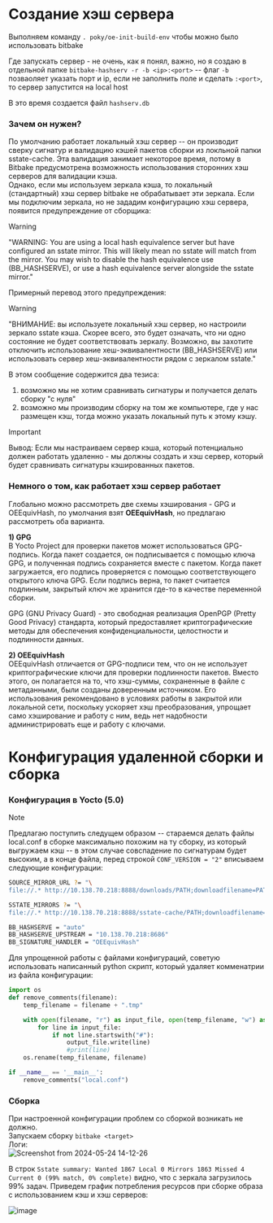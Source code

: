 # Создание хэш сервера
Выполняем команду `. poky/oe-init-build-env` чтобы можно было использовать bitbake     


Где запускать сервер - не очень, как я понял, важно, но я создаю в отдельной папке `bitbake-hashserv -r -b <ip>:<port>`  --  флаг `-b` позваоляет указать порт и ip, если не заполнить поле <ip> и сделать `:<port>`, то сервер запустится на local host


В это время создается файл `hashserv.db` 
### Зачем он нужен?
По умолчанию работает локальный хэш сервер -- он производит сверку сигнатур и валидацию кэшей пакетов сборки из локльной папки sstate-cache. Эта валидация занимает некоторое время, потому в Bitbake предусмотрена возможность использования сторонних хэш серверов для валидации кэша.  
Однако, если мы используем зеркала кэша, то локальный (стандартный) хэш сервер bitbake не обрабатывает эти зеркала. Если мы подключим зеркала, но не зададим конфигурацию хэш сервера, появится предупреждение от сборщика:
> [!WARNING]
> "WARNING: You are using a local hash equivalence server but have configured an sstate mirror. This will likely mean no sstate will match from the mirror. You may wish to disable the hash equivalence use (BB_HASHSERVE), or use a hash equivalence server alongside the sstate mirror."  


Примерный перевод этого предупреждения:  
> [!WARNING]
> "ВНИМАНИЕ: вы используете локальный хэш сервер, но настроили зеркало sstate кэша. Скорее всего, это будет означать, что ни одно состояние не будет соответствовать зеркалу. Возможно, вы захотите отключить использование хеш-эквивалентности (BB_HASHSERVE) или использовать сервер хеш-эквивалентности рядом с зеркалом sstate."

В этом сообщение содержится два тезиса:
1) возможно мы не хотим сравнивать сигнатуры и получается делать сборку "с нуля"
2) возможно мы производим сборку на том же компьютере, где у нас размещен кэш, тогда можно указать локальный путь к этому кэшу.

> [!IMPORTANT]
> Вывод:
> Если мы настраиваем сервер кэша, который потенциально должен работать удаленно - мы должны создать и хэш сервер, который будет сравнивать сигнатуры кэшированных пакетов.

### Немного о том, как работает хэш сервер работает
Глобально можно рассмотреть две схемы хэширования - GPG и OEEquivHash, по умолчания взят **OEEquivHash**, но предлагаю рассмотреть оба варианта.
  
**1) GPG**  
В Yocto Project для проверки пакетов может использоваться GPG-подпись. Когда пакет создается, он подписывается с помощью ключа GPG, и полученная подпись сохраняется вместе с пакетом. Когда пакет загружается, его подпись проверяется с помощью соответствующего открытого ключа GPG. Если подпись верна, то пакет считается подлинным, закрытый ключ же хранится где-то в качестве переменной сборки.

GPG (GNU Privacy Guard) - это свободная реализация OpenPGP (Pretty Good Privacy) стандарта, который предоставляет криптографические методы для обеспечения конфиденциальности, целостности и подлинности данных.  

**2) OEEquivHash**  
OEEquivHash отличается от GPG-подписи тем, что он не использует криптографические ключи для проверки подлинности пакетов. Вместо этого, он полагается на то, что хэш-суммы, сохраненные в файле с метаданными, были созданы доверенным источником. Его использования рекомендовано в условиях работы в закрытой или локальной сети, поскольку ускоряет хэш преобразования, упрощает само хэширование и работу с ним, ведь нет надобности администрировать еще и работу с ключами.   


# Конфигурация удаленной сборки и сборка

### Конфигурация в Yocto (5.0)

> [!NOTE]
> Предлагаю поступить следущем образом -- стараемся делать файлы local.conf в сборке максимально похожим на ту сборку, из который выгружаем кэш -- в этом случае совспадение по сигнатурам будет высоким, а в конце файла, перед строкой `CONF_VERSION = "2"`  вписываем следующие конфигурации:

```sh
SOURCE_MIRROR_URL ?= "\
file://.* http://10.138.70.218:8888/downloads/PATH;downloadfilename=PATH"

SSTATE_MIRRORS ?= "\
file://.* http://10.138.70.218:8888/sstate-cache/PATH;downloadfilename=PATH"

BB_HASHSERVE = "auto"  
BB_HASHSERVE_UPSTREAM = "10.138.70.218:8686"  
BB_SIGNATURE_HANDLER = "OEEquivHash"  
```

Для упрощенной работы с файлами конфигураций, советую использовать написанный python скрипт, который удаляет комменатрии из файла конфигурации:    
```py
import os
def remove_comments(filename):
    temp_filename = filename + ".tmp"

    with open(filename, "r") as input_file, open(temp_filename, "w") as output_file:
        for line in input_file:
            if not line.startswith("#"):
                output_file.write(line)
                #print(line)
    os.rename(temp_filename, filename)

if __name__ == '__main__': 
    remove_comments("local.conf")
```

### Сборка
При настроенной конфигурации проблем со сборкой возникать не должно.    
Запускаем сборку `bitbake <target>`   
Логи:   
![Screenshot from 2024-05-24 14-12-26](https://github.com/moevm/os_profiling/assets/90711883/f77101b4-9400-4750-95a7-e95534bc27bb)

В строк `Sstate summary: Wanted 1867 Local 0 Mirrors 1863 Missed 4 Current 0 (99% match, 0% complete)` видно, что с зеркала загрузилось 99% задач. Приведем график потребления ресурсов при сборке образа с использованием кэш и хэш серверов:  

![image](https://github.com/moevm/os_profiling/assets/90711883/2f69ca45-eaa1-4dee-a150-5db4269a8953)

